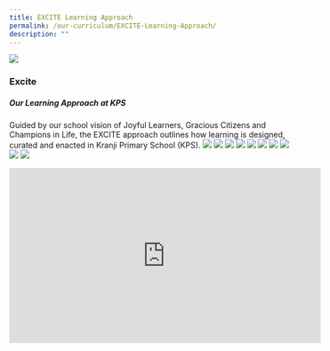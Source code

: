 ```yaml
---
title: EXCITE Learning Approach
permalink: /our-curriculum/EXCITE-Learning-Approach/
description: ""
---
```


![](/images/Our%20Curriculum/EXCITE%20Learning%20Approach/EXCITE_2May_amended.png)

### **Excite** 
##### **Our Learning Approach at KPS**

Guided by our school vision of Joyful Learners, Gracious Citizens and Champions in Life, the EXCITE approach outlines how learning is designed, curated and enacted in Kranji Primary School (KPS).
![](/images/Our%20Curriculum/EXCITE%20Learning%20Approach/Q2.png)
![](/images/Our%20Curriculum/EXCITE%20Learning%20Approach/Q3.jpg)
![](/images/Our%20Curriculum/EXCITE%20Learning%20Approach/Q4.png)
![](/images/Our%20Curriculum/EXCITE%20Learning%20Approach/Q5.jpg)
![](/images/Our%20Curriculum/EXCITE%20Learning%20Approach/Q6.png)
![](/images/Our%20Curriculum/EXCITE%20Learning%20Approach/Q7.jpg)
![](/images/Our%20Curriculum/EXCITE%20Learning%20Approach/Q8.png)
![](/images/Our%20Curriculum/EXCITE%20Learning%20Approach/Q9.jpg)
![](/images/Our%20Curriculum/EXCITE%20Learning%20Approach/Q10.png)
![](/images/Our%20Curriculum/EXCITE%20Learning%20Approach/Q11.jpg)

<iframe width="560" height="315" src="https://www.youtube.com/embed/Of6zHY_nSAs" title="YouTube video player" frameborder="0" allow="accelerometer; autoplay; clipboard-write; encrypted-media; gyroscope; picture-in-picture" allowfullscreen></iframe>
